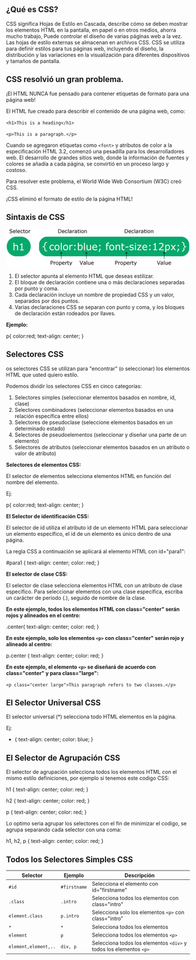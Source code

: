 ## ¿Qué es CSS?

CSS significa Hojas de Estilo en Cascada, describe cómo se deben mostrar los elementos HTML en la pantalla, en papel o en otros medios, ahorra mucho trabajo, Puede controlar el diseño de varias páginas web a la vez.
Las hojas de estilo externas se almacenan en archivos CSS.
CSS se utiliza para definir estilos para tus páginas web, incluyendo el diseño, la distribución y las variaciones en la visualización para diferentes dispositivos y tamaños de pantalla.

## CSS resolvió un gran problema.

¡El HTML NUNCA fue pensado para contener etiquetas de formato para una página web!

El HTML fue creado para describir el contenido de una página web, como:

`<h1>This is a heading</h1>`

`<p>This is a paragraph.</p>`

Cuando se agregaron etiquetas como `<font>` y atributos de color a la especificación HTML 3.2, comenzó una pesadilla para los desarrolladores web. El desarrollo de grandes sitios web, donde la información de fuentes y colores se añadía a cada página, se convirtió en un proceso largo y costoso.

Para resolver este problema, el World Wide Web Consortium (W3C) creó CSS.

¡CSS eliminó el formato de estilo de la página HTML!


## Sintaxis de CSS

![alt text](image.png)

1. El selector apunta al elemento HTML que deseas estilizar.
2. El bloque de declaración contiene una o más declaraciones separadas por punto y coma.
3. Cada declaración incluye un nombre de propiedad CSS y un valor, separados por dos puntos.
4. Varias declaraciones CSS se separan con punto y coma, y los bloques de declaración están rodeados por llaves.

**Ejemplo:**

p{
    color:red;
    text-align: center;
}


## Selectores CSS

os selectores CSS se utilizan para "encontrar" (o seleccionar) los elementos HTML que usted quiero estilo.

Podemos dividir los selectores CSS en cinco categorías:

1. Selectores simples (seleccionar elementos basados en nombre, id, clase)
2. Selectores combinadores (seleccionar elementos basados en una relación específica entre ellos)
3. Selectores de pseudoclase (seleccione elementos basados en un determinado estado)
4. Selectores de pseudoelementos (seleccionar y diseñar una parte de un elemento)
5. Selectores de atributos (seleccionar elementos basados en un atributo o valor de atributo)


**Selectores de elementos CSS:**

El selector de elementos selecciona elementos HTML en función del nombre del elemento.

Ej: 

p{
    color:red;
    text-align: center;
}


**El Selector de identificación CSS:**

El selector de id utiliza el atributo id de un elemento HTML para seleccionar un elemento específico, el id de un elemento es único dentro de una página.

La regla CSS a continuación se aplicará al elemento HTML con id="para1": 

#para1 {
  text-align: center;
  color: red;
}

**El selector de clase CSS:**

El selector de clase selecciona elementos HTML con un atributo de clase específico.
Para seleccionar elementos con una clase específica, escriba un carácter de período (.), seguido de nombre de la clase.

**En este ejemplo, todos los elementos HTML con class="center" serán rojos y alineados en el centro:**

.center{
     text-align: center;
     color: red;
}

**En este ejemplo, solo los elementos `<p>` con class="center" serán rojo y alineado al centro:**

p.center {
  text-align: center;
  color: red;
}

**En este ejemplo, el elemento `<p>` se diseñará de acuerdo con class="center" y para class="large":**

`<p class="center large">This paragraph refers to two classes.</p>`



## El Selector Universal CSS

El selector universal (*) selecciona todo HTML elementos en la página.

Ej:

* {
text-align: center;
  color: blue;
}

## El Selector de Agrupación CSS

El selector de agrupación selecciona todos los elementos HTML con el mismo estilo definiciones, por ejemplo si tenemos este codigo CSS:

h1 {
  text-align: center;
  color: red;
}

h2 {
  text-align: center;
  color: red;
}

p {
  text-align: center;
  color: red;
}

Lo optimo seria agrupar los selectores con el fin de minimizar el codigo, se agrupa separando cada selector con una coma:

h1, h2, p {
  text-align: center;
  color: red;
}

## Todos los Selectores Simples CSS

| Selector           | Ejemplo          | Descripción                                                  |
|--------------------|------------------|--------------------------------------------------------------|
| `#id`              | `#firstname`     | Selecciona el elemento con id="firstname"                    |
| `.class`           | `.intro`         | Selecciona todos los elementos con class="intro"             |
| `element.class`    | `p.intro`        | Selecciona solo los elementos `<p>` con class="intro"        |
| `*`                | `*`              | Selecciona todos los elementos                               |
| `element`          | `p`              | Selecciona todos los elementos `<p>`                         |
| `element,element,..` | `div, p`        | Selecciona todos los elementos `<div>` y todos los elementos `<p>` |


